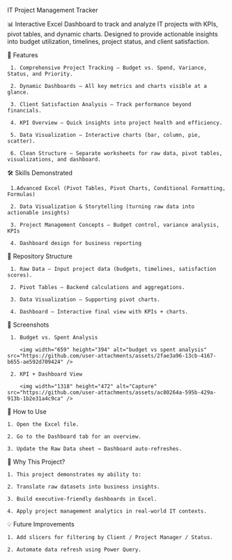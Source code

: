 IT Project Management Tracker

📊 Interactive Excel Dashboard to track and analyze IT projects with KPIs, pivot tables, and dynamic charts. Designed to provide actionable insights into budget utilization, timelines, project status, and client satisfaction.

🔑 Features

     1. Comprehensive Project Tracking – Budget vs. Spend, Variance, Status, and Priority.

     2. Dynamic Dashboards – All key metrics and charts visible at a glance.

     3. Client Satisfaction Analysis – Track performance beyond financials.

     4. KPI Overview – Quick insights into project health and efficiency.

     5. Data Visualization – Interactive charts (bar, column, pie, scatter).

     6. Clean Structure – Separate worksheets for raw data, pivot tables, visualizations, and dashboard.

🛠️ Skills Demonstrated

     1.Advanced Excel (Pivot Tables, Pivot Charts, Conditional Formatting, Formulas)

     2. Data Visualization & Storytelling (turning raw data into actionable insights)

     3. Project Management Concepts – Budget control, variance analysis, KPIs

     4. Dashboard design for business reporting

📂 Repository Structure

     1. Raw Data – Input project data (budgets, timelines, satisfaction scores).

     2. Pivot Tables – Backend calculations and aggregations.

     3. Data Visualization – Supporting pivot charts.

     4. Dashboard – Interactive final view with KPIs + charts.

📸 Screenshots

     1. Budget vs. Spent Analysis

        <img width="659" height="394" alt="budget vs spent analysis" src="https://github.com/user-attachments/assets/2fae3a96-13cb-4167-b655-ae592d709424" />

     2. KPI + Dashboard View

        <img width="1318" height="472" alt="Capture" src="https://github.com/user-attachments/assets/ac80264a-595b-429a-913b-1b2e31a4c9ca" />
🚀 How to Use

    1. Open the Excel file.

    2. Go to the Dashboard tab for an overview.

    3. Update the Raw Data sheet → Dashboard auto-refreshes.

🎯 Why This Project?

    1. This project demonstrates my ability to:

    2. Translate raw datasets into business insights.

    3. Build executive-friendly dashboards in Excel.

    4. Apply project management analytics in real-world IT contexts.

💡 Future Improvements

    1. Add slicers for filtering by Client / Project Manager / Status.

    2. Automate data refresh using Power Query.
